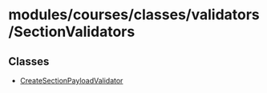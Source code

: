 # modules/courses/classes/validators/SectionValidators

## Classes

- [CreateSectionPayloadValidator](classes/CreateSectionPayloadValidator.md)
